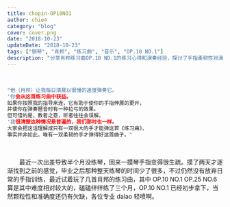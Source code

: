 ```yaml
---
title: chopin-OP10NO1
author: chie4
category: "blog"
cover: cover.png
date: "2018-10-23"
updateDate: "2018-10-23"
tags: ["钢琴", "肖邦", "练习曲", "音乐", "OP.10 NO.1"]
description: "分享肖邦练习曲OP.10 NO.1的练习心得和演奏经验，探讨了手指柔韧性对演奏该曲目的重要性。"
---
```


&emsp;&emsp;

```c
"他（肖邦）让我每日清晨以很慢的速度弹奏它。
'你会从这首练习曲中获益。
如果你按照我的指导来连，它有助于使你的手指伸展的更开，
并使你在弹奏琶音时有一种拉弓的效果。
但可惜的是，教者之意，听者往往会误解。
'我很清楚这种情况是普遍的，我们那时也一样。
大家会把这话理解成只有一双很大的手才能弹这首《练习曲》，
事实并非如此，唯有一双柔韧的手才弹得好这首曲子。"
```

&emsp;&emsp;

&emsp;&emsp;最近一次出差导致半个月没练琴，回来一摸琴手指变得很生疏。摸了两天才逐渐找到之前的感觉，毕业之后那种整天练琴的时间少了很多，不过仍然没有放弃日常的手指训练，最近试着玩了几首肖邦的练习曲，其中 OP.10 NO.1 OP.25 NO.6 算是其中难度相对较大的，磕磕绊绊练了三个月，OP.10 NO.1 已经初步拿下，当然颗粒性和准确度还仍有欠缺，各位专业 dalao 轻喷啊。

&emsp;&emsp;
